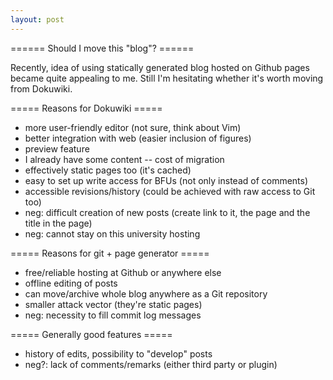 ```yaml
---
layout: post
---
```


====== Should I move this "blog"? ======

Recently, idea of using statically generated blog hosted on Github pages became quite appealing to me. Still I'm hesitating whether it's worth moving from Dokuwiki.

===== Reasons for Dokuwiki =====
  * more user-friendly editor (not sure, think about Vim)
  * better integration with web (easier inclusion of figures)
  * preview feature
  * I already have some content -- cost of migration
  * effectively static pages too (it's cached)
  * easy to set up write access for BFUs (not only instead of comments)
  * accessible revisions/history (could be achieved with raw access to Git too)
  * neg: difficult creation of new posts (create link to it, the page and the title in the page)
  * neg: cannot stay on this university hosting

===== Reasons for git + page generator =====
  * free/reliable hosting at Github or anywhere else
  * offline editing of posts
  * can move/archive whole blog anywhere as a Git repository
  * smaller attack vector (they're static pages)
  * neg: necessity to fill commit log messages


===== Generally good features =====
  * history of edits, possibility to "develop" posts
  * neg?: lack of comments/remarks (either third party or plugin)


